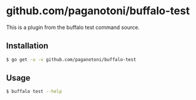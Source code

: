 # github.com/paganotoni/buffalo-test

This is a plugin from the buffalo test command source.

## Installation

```bash
$ go get -u -v github.com/paganotoni/buffalo-test
```

## Usage

```bash
$ buffalo test --help
```
